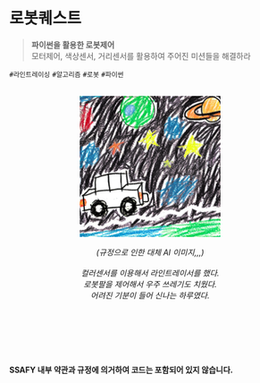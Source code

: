 # 로봇퀘스트
> **파이썬을 활용한 로봇제어**   
모터제어, 색상센서, 거리센서를 활용하여 주어진 미션들을 해결하라   

`#라인트레이싱` `#알고리즘` `#로봇` `#파이썬`

<br />

<div style="text-align: center;">
  <img src="./robot_quest.png" width="50%">
  <p><em>(규정으로 인한 대체 AI 이미지,,,)<br><br>컬러센서를 이용해서 라인트레이서를 했다.<br>로봇팔을 제어해서 우주 쓰레기도 치웠다. <br> 어려진 기분이 들어 신나는 하루였다.</em></p>
  
</div>

<br /><br /><br /><br /><br />

**SSAFY 내부 약관과 규정에 의거하여 코드는 포함되어 있지 않습니다.**
